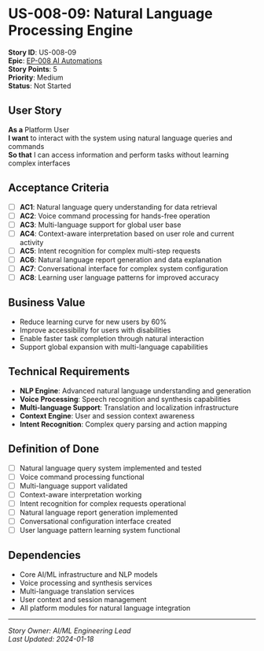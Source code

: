 # US-008-09: Natural Language Processing Engine

**Story ID**: US-008-09  
**Epic**: [EP-008 AI Automations](../epics/EP-008-AI-Automations.md)  
**Story Points**: 5  
**Priority**: Medium  
**Status**: Not Started  

## User Story

**As a** Platform User  
**I want** to interact with the system using natural language queries and commands  
**So that** I can access information and perform tasks without learning complex interfaces

## Acceptance Criteria

- [ ] **AC1**: Natural language query understanding for data retrieval
- [ ] **AC2**: Voice command processing for hands-free operation
- [ ] **AC3**: Multi-language support for global user base
- [ ] **AC4**: Context-aware interpretation based on user role and current activity
- [ ] **AC5**: Intent recognition for complex multi-step requests
- [ ] **AC6**: Natural language report generation and data explanation
- [ ] **AC7**: Conversational interface for complex system configuration
- [ ] **AC8**: Learning user language patterns for improved accuracy

## Business Value

- Reduce learning curve for new users by 60%
- Improve accessibility for users with disabilities
- Enable faster task completion through natural interaction
- Support global expansion with multi-language capabilities

## Technical Requirements

- **NLP Engine**: Advanced natural language understanding and generation
- **Voice Processing**: Speech recognition and synthesis capabilities
- **Multi-language Support**: Translation and localization infrastructure
- **Context Engine**: User and session context awareness
- **Intent Recognition**: Complex query parsing and action mapping

## Definition of Done

- [ ] Natural language query system implemented and tested
- [ ] Voice command processing functional
- [ ] Multi-language support validated
- [ ] Context-aware interpretation working
- [ ] Intent recognition for complex requests operational
- [ ] Natural language report generation implemented
- [ ] Conversational configuration interface created
- [ ] User language pattern learning system functional

## Dependencies

- Core AI/ML infrastructure and NLP models
- Voice processing and synthesis services
- Multi-language translation services
- User context and session management
- All platform modules for natural language integration

---

*Story Owner: AI/ML Engineering Lead*  
*Last Updated: 2024-01-18*